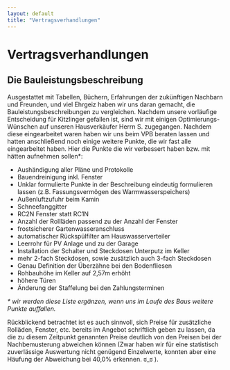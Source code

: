 ```yaml
---
layout: default
title: "Vertragsverhandlungen"
---
```


# Vertragsverhandlungen

## Die Bauleistungsbeschreibung

Ausgestattet mit Tabellen, Büchern, Erfahrungen der zukünftigen Nachbarn und Freunden, und viel Ehrgeiz haben wir uns daran gemacht, die Bauleistungsbeschreibungen zu vergleichen. Nachdem unsere vorläufige Entscheidung für Kitzlinger gefallen ist, sind wir mit einigen Optimierungs-Wünschen auf unseren Hausverkäufer Herrn S. zugegangen. Nachdem diese eingearbeitet waren haben wir uns beim VPB beraten lassen und hatten anschließend noch einige weitere Punkte, die wir fast alle eingearbeitet haben. Hier die Punkte die wir verbessert haben bzw. mit hätten aufnehmen sollen\*:
- Aushändigung aller Pläne und Protokolle
- Bauendreinigung inkl. Fenster
- Unklar formulierte Punkte in der Beschreibung eindeutig formulieren lassen (z.B. Fassungsvermögen des Warmwasserspeichers)
- Außenluftzufuhr beim Kamin
- Schneefanggitter
- RC2N Fenster statt RC1N 
- Anzahl der Rollläden passend zu der Anzahl der Fenster
- frostsicherer Gartenwasseranschluss
- automatischer Rückspülfilter am Hauswasserverteiler
- Leerrohr für PV Anlage und zu der Garage
- Installation der Schalter und Steckdosen Unterputz im Keller
- mehr 2-fach Steckdosen, sowie zusätzlich auch 3-fach Steckdosen
- Genau Definition der Überzähne bei den Bodenfliesen
- Rohbauhöhe im Keller auf 2,57m erhöht
- höhere Türen
- Änderung der Staffelung bei den Zahlungsterminen

*\* wir werden diese Liste ergänzen, wenn uns im Laufe des Baus weitere Punkte auffallen.*

Rückblickend betrachtet ist es auch sinnvoll, sich Preise für zusätzliche Rolläden, Fenster, etc. bereits im Angebot schriftlich geben zu lassen, da die zu diesem Zeitpunkt genannten Preise deutlich von den Preisen bei der Nachbemusterung abweichen können (Zwar haben wir für eine statistisch zuverlässige Auswertung nicht genügend Einzelwerte, konnten aber eine Häufung der Abweichung bei 40,0% erkennen. ಠ_ಠ ).

